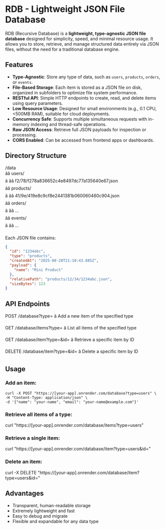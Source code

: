 # RDB - Lightweight JSON File Database

RDB (Recursive Database) is a **lightweight, type-agnostic JSON file database** designed for simplicity, speed, and minimal resource usage. It allows you to store, retrieve, and manage structured data entirely via JSON files, without the need for a traditional database engine.

## Features

- **Type-Agnostic**: Store any type of data, such as `users`, `products`, `orders`, or `events`.
- **File-Based Storage**: Each item is stored as a JSON file on disk, organized in subfolders to optimize file system performance.
- **RESTful API**: Simple HTTP endpoints to create, read, and delete items using query parameters.
- **Low Resource Usage**: Designed for small environments (e.g., 0.1 CPU, <500MB RAM), suitable for cloud deployments.
- **Concurrency Safe**: Supports multiple simultaneous requests with in-memory indexing and thread-safe operations.
- **Raw JSON Access**: Retrieve full JSON payloads for inspection or processing.
- **CORS Enabled**: Can be accessed from frontend apps or dashboards.

## Directory Structure

/data <br>
ââ users/ <br>
â ââ f2/78/f278a836652c4e8497dc77a135640e67.json <br>
ââ products/ <br>
â ââ 41/9e/419e8c9cf8e2441381b060060460c904.json <br>
ââ orders/ <br>
â ââ ... <br>
ââ events/ <br>
â ââ ... <br>
<br>
Each JSON file contains:

```json
{
  "id": "1234abc",
  "type": "products",
  "createdAt": "2025-08-28T21:10:43.885Z",
  "payload": {
    "name": "Mini Product"
  },
  "relativePath": "products/12/34/1234abc.json",
  "sizeBytes": 123
}

```

## API Endpoints

POST /database?type=<type> â Add a new item of the specified type

GET /database/items?type=<type> â List all items of the specified type

GET /database/item?type=<type>&id=<id> â Retrieve a specific item by ID

DELETE /database/item?type=<type>&id=<id> â Delete a specific item by ID

## Usage

### Add an item:
```text
curl -X POST "https://[your-app].onrender.com/database?type=users" \
-H "Content-Type: application/json" \
-d '{"name": "your-name", "email": "your-name@example.com"}'
```

### Retrieve all items of a type:

curl "https://[your-app].onrender.com/database/items?type=users"


### Retrieve a single item:

curl "https://[your-app].onrender.com/database/item?type=users&id=<item-id>"


### Delete an item:

curl -X DELETE "https://[your-app].onrender.com/database/item?type=users&id=<item-id>"

## Advantages

- Transparent, human-readable storage
- Extremely lightweight and fast
- Easy to debug and migrate
- Flexible and expandable for any data type
